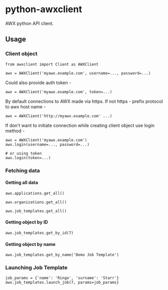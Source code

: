 # python-awxclient

AWX python API client.

## Usage

### Client object
```
from awxclient import Client as AWXClient

awx = AWXClient('myawx.example.com', username=..., password=...)
```

Could also provide auth token -
```
awx = AWXClient('myawx.example.com', token=...)
```

By default connections to AWX made via https. If not https - prefix protocol to awx host name - 
```
awx = AWXClient('http://myawx.example.com' ...)
```

If don't want to initiate connection while creating client object use login method -
```
awx = AWXClient('myawx.example.com')
awx.login(username=..., password=...)

# or using token
awx.login(token=...)
```

### Fetching data

#### Getting all data
```
awx.applications.get_all()

awx.organizations.get_all()

awx.job_templates.get_all()
```

#### Getting object by ID
```
awx.job_templates.get_by_id(7)
```

#### Getting object by name
```
awx.job_templates.get_by_name('Demo Job Template')
```

### Launching Job Template
```
job_params = {'name': 'Ringo', 'surname': 'Starr'}
awx.job_templates.launch_job(7, params=job_params}
```

